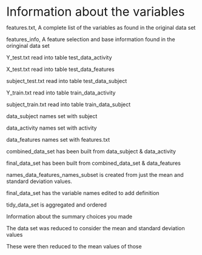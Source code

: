 <font size="6">Information about the variables </font> 

features.txt, A complete list of the variables as found in the original data set

features_info, A feature selection and base information found in the oringinal data set

Y_test.txt read into table test_data_activity

X_test.txt read into table test_data_features 

subject_test.txt read into table test_data_subject

Y_train.txt read into table train_data_activity

subject_train.txt read into table train_data_subject

data_subject names set with subject

data_activity names set with activity

data_features names set with features.txt

combined_data_set has been built from data_subject & data_activity

final_data_set has been built from combined_data_set & data_features

names_data_features_names_subset is created from just the mean and standard deviation values.

final_data_set has the variable names edited to add definition

tidy_data_set is aggregated and ordered

Information about the summary choices you made

The data set was reduced to consider the mean and standard deviation values

These were then reduced to the mean values of those

